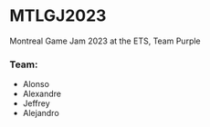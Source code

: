 # MTLGJ2023
Montreal Game Jam 2023 at the ETS, Team Purple

### Team:
- Alonso
- Alexandre
- Jeffrey
- Alejandro
